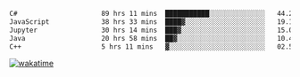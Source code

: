 <!--START_SECTION:waka-->

```txt
C#                     89 hrs 11 mins  ███████████░░░░░░░░░░░░░░   44.24 %
JavaScript             38 hrs 33 mins  ████▓░░░░░░░░░░░░░░░░░░░░   19.13 %
Jupyter                30 hrs 14 mins  ███▓░░░░░░░░░░░░░░░░░░░░░   15.00 %
Java                   20 hrs 58 mins  ██▓░░░░░░░░░░░░░░░░░░░░░░   10.40 %
C++                    5 hrs 11 mins   ▓░░░░░░░░░░░░░░░░░░░░░░░░   02.57 %
```

<!--END_SECTION:waka-->
[![wakatime](https://wakatime.com/badge/user/6c2f442e-41b4-42e3-bc06-d5d8203ad1da.svg)](https://wakatime.com/@6c2f442e-41b4-42e3-bc06-d5d8203ad1da)
